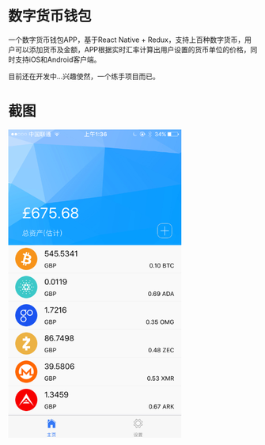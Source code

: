 # 数字货币钱包

一个数字货币钱包APP，基于React Native + Redux，支持上百种数字货币，用户可以添加货币及金额，APP根据实时汇率计算出用户设置的货币单位的价格，同时支持iOS和Android客户端。

目前还在开发中...兴趣使然，一个练手项目而已。

# 截图

<img src="snap.png" width="350px" />